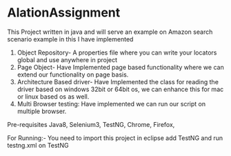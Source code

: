 # AlationAssignment
This Project written in java and will serve an example on Amazon search scenario example in this I have implemented 
1. Object Repository- A properties file where you can write your locators global and use anywhere in project
2. Page Object- Have Implemented page based functionality where we can extend our functionality on page basis.
3. Architecture Based driver- Have Implemented the class for reading the driver based on windows 32bit or 64bit os, we can enhance this for mac or linux based os as well.
4. Multi Browser testing: Have implemented we can run our script on multiple browser.

Pre-requisites
Java8,
Selenium3, 
TestNG, 
Chrome, 
Firefox, 

For Running:- You need to import this project in eclipse add TestNG and run testng.xml on TestNG
